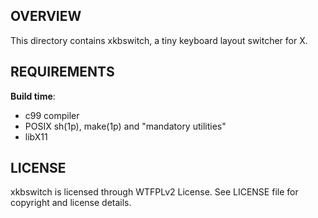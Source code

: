 OVERVIEW
--------
This directory contains xkbswitch, a tiny keyboard layout switcher for X.


REQUIREMENTS
------------
**Build time**:
- c99 compiler
- POSIX sh(1p), make(1p) and "mandatory utilities"
- libX11


LICENSE
-------
xkbswitch is licensed through WTFPLv2 License.
See LICENSE file for copyright and license details.
